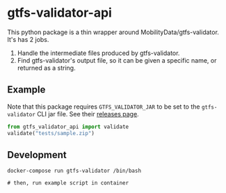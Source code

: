 # gtfs-validator-api

This python package is a thin wrapper around MobilityData/gtfs-validator.
It's has 2 jobs.

1. Handle the intermediate files produced by gtfs-validator.
2. Find gtfs-validator's output file, so it can be given a specific name, or
   returned as a string.

## Example

Note that this package requires `GTFS_VALIDATOR_JAR` to be set to the `gtfs-validator`
CLI jar file. See their [releases page](https://github.com/MobilityData/gtfs-validator/releases).

```python
from gtfs_validator_api import validate
validate("tests/sample.zip")
```

## Development

```
docker-compose run gtfs-validator /bin/bash

# then, run example script in container
```
